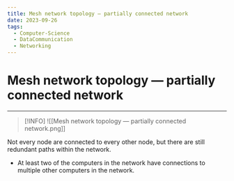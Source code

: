 ```yaml
---
title: Mesh network topology — partially connected network
date: 2023-09-26
tags:
  - Computer-Science
  - DataCommunication
  - Networking
---
```


# Mesh network topology — partially connected network

---

>[!INFO]
>![[Mesh network topology — partially connected network.png]]

Not every node are connected to every other node, but there are still redundant paths within the network.

- At least two of the computers in the network have connections to multiple other computers in the network.
